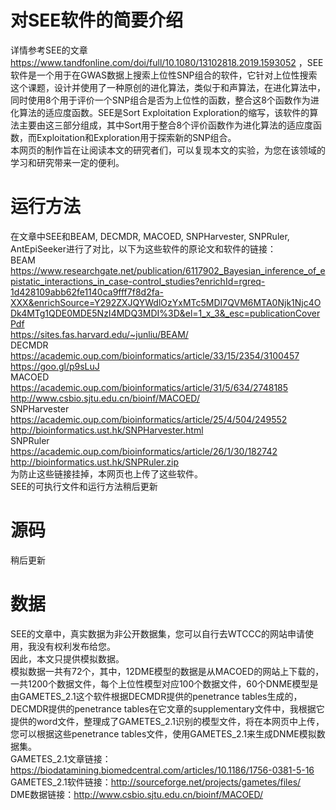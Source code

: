 # 对SEE软件的简要介绍
详情参考SEE的文章 https://www.tandfonline.com/doi/full/10.1080/13102818.2019.1593052 ，SEE软件是一个用于在GWAS数据上搜索上位性SNP组合的软件，它针对上位性搜索这个课题，设计并使用了一种原创的进化算法，类似于和声算法，在进化算法中，同时使用8个用于评价一个SNP组合是否为上位性的函数，整合这8个函数作为进化算法的适应度函数。SEE是Sort Exploitation Exploration的缩写，该软件的算法主要由这三部分组成，其中Sort用于整合8个评价函数作为进化算法的适应度函数，而Exploitation和Exploration用于探索新的SNP组合。  
本网页的制作旨在让阅读本文的研究者们，可以复现本文的实验，为您在该领域的学习和研究带来一定的便利。  
# 运行方法
在文章中SEE和BEAM, DECMDR, MACOED, SNPHarvester, SNPRuler, AntEpiSeeker进行了对比，以下为这些软件的原论文和软件的链接：  
BEAM  
https://www.researchgate.net/publication/6117902_Bayesian_inference_of_epistatic_interactions_in_case-control_studies?enrichId=rgreq-1d428109abb62fe1140ca9fff7f8d2fa-XXX&enrichSource=Y292ZXJQYWdlOzYxMTc5MDI7QVM6MTA0Njk1Njc4ODk4MTg1QDE0MDE5NzI4MDQ3MDI%3D&el=1_x_3&_esc=publicationCoverPdf  
https://sites.fas.harvard.edu/~junliu/BEAM/  
DECMDR  
https://academic.oup.com/bioinformatics/article/33/15/2354/3100457  
https://goo.gl/p9sLuJ  
MACOED  
https://academic.oup.com/bioinformatics/article/31/5/634/2748185  
http://www.csbio.sjtu.edu.cn/bioinf/MACOED/  
SNPHarvester  
https://academic.oup.com/bioinformatics/article/25/4/504/249552  
http://bioinformatics.ust.hk/SNPHarvester.html  
SNPRuler  
https://academic.oup.com/bioinformatics/article/26/1/30/182742  
http://bioinformatics.ust.hk/SNPRuler.zip  
为防止这些链接挂掉，本网页也上传了这些软件。  
SEE的可执行文件和运行方法稍后更新  
# 源码  
稍后更新  
# 数据  
SEE的文章中，真实数据为非公开数据集，您可以自行去WTCCC的网站申请使用，我没有权利发布给您。  
因此，本文只提供模拟数据。  
模拟数据一共有72个，其中，12DME模型的数据是从MACOED的网站上下载的，一共1200个数据文件，每个上位性模型对应100个数据文件，60个DNME模型是由GAMETES_2.1这个软件根据DECMDR提供的penetrance tables生成的，DECMDR提供的penetrance tables在它文章的supplementary文件中，我根据它提供的word文件，整理成了GAMETES_2.1识别的模型文件，将在本网页中上传，您可以根据这些penetrance tables文件，使用GAMETES_2.1来生成DNME模拟数据集。  
GAMETES_2.1文章链接：https://biodatamining.biomedcentral.com/articles/10.1186/1756-0381-5-16  
GAMETES_2.1软件链接：http://sourceforge.net/projects/gametes/files/  
DME数据链接：http://www.csbio.sjtu.edu.cn/bioinf/MACOED/  
